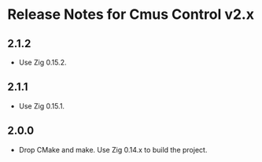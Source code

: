 # Release Notes for Cmus Control v2.x

## 2.1.2

- Use Zig 0.15.2.

## 2.1.1

- Use Zig 0.15.1.

## 2.0.0

- Drop CMake and make. Use Zig 0.14.x to build the project.
